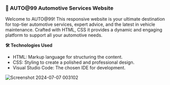 ### 🔧 AUTO@99 Automotive Services Website

Welcome to AUTO@99! This responsive website is your ultimate destination for top-tier automotive services, expert advice, and the latest in vehicle maintenance. Crafted with HTML, CSS it provides a dynamic and engaging platform to support all your automotive needs.

**🛠️ Technologies Used**

- HTML: Markup language for structuring the content.
- CSS: Styling to create a polished and professional design.
- Visual Studio Code: The chosen IDE for development.

![Screenshot 2024-07-07 003102](https://github.com/himashiD/AUTO-99-Automotive-Web-Application/assets/148202224/bfecf046-a50e-4547-b4bf-7311ba3a8bcf)
